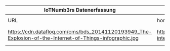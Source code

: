 |IoTNumb3rs Datenerfassung||||||||||||
| ---- | ---- | ---- | ---- | ---- | ---- | ---- | ---- | ---- | ---- | ---- | ---- |
|||||||||||||
|URL|home_url|filename|device_class|device_count|market_class|market_volume|prognosis_year|publication_year|authorship_class|Dropbox folder||
|https://cdn.datafloq.com/cms/bds_20141120193949_The-Explosion-of-the-Internet-of-Things-infographic.jpg|https://datafloq.com/read/explosion-internet-of-things-infographic/298|file10_bds_20141120193949_The-Explosion-of-the-Internet-of-Things-infographic.jpg||||||||marielledemuth/20181124-1200|N/A|
